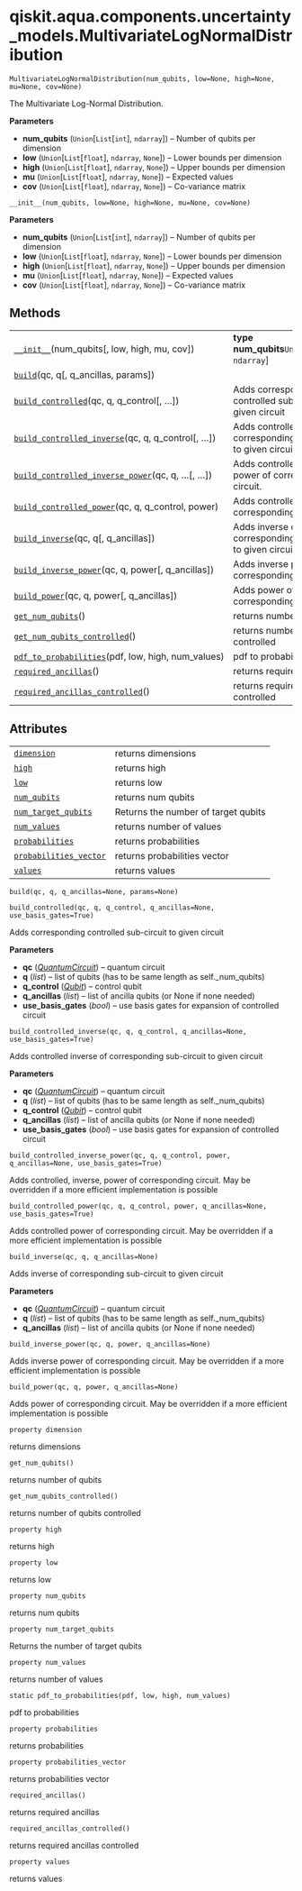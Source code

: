 <span id="qiskit-aqua-components-uncertainty-models-multivariatelognormaldistribution" />

# qiskit.aqua.components.uncertainty\_models.MultivariateLogNormalDistribution

<span id="undefined" />

`MultivariateLogNormalDistribution(num_qubits, low=None, high=None, mu=None, cov=None)`

The Multivariate Log-Normal Distribution.

**Parameters**

*   **num\_qubits** (`Union`\[`List`\[`int`], `ndarray`]) – Number of qubits per dimension
*   **low** (`Union`\[`List`\[`float`], `ndarray`, `None`]) – Lower bounds per dimension
*   **high** (`Union`\[`List`\[`float`], `ndarray`, `None`]) – Upper bounds per dimension
*   **mu** (`Union`\[`List`\[`float`], `ndarray`, `None`]) – Expected values
*   **cov** (`Union`\[`List`\[`float`], `ndarray`, `None`]) – Co-variance matrix

<span id="undefined" />

`__init__(num_qubits, low=None, high=None, mu=None, cov=None)`

**Parameters**

*   **num\_qubits** (`Union`\[`List`\[`int`], `ndarray`]) – Number of qubits per dimension
*   **low** (`Union`\[`List`\[`float`], `ndarray`, `None`]) – Lower bounds per dimension
*   **high** (`Union`\[`List`\[`float`], `ndarray`, `None`]) – Upper bounds per dimension
*   **mu** (`Union`\[`List`\[`float`], `ndarray`, `None`]) – Expected values
*   **cov** (`Union`\[`List`\[`float`], `ndarray`, `None`]) – Co-variance matrix

## Methods

|                                                                                                                                                                                                                                                                              |                                                                       |
| ---------------------------------------------------------------------------------------------------------------------------------------------------------------------------------------------------------------------------------------------------------------------------- | --------------------------------------------------------------------- |
| [`__init__`](#qiskit.aqua.components.uncertainty_models.MultivariateLogNormalDistribution.__init__ "qiskit.aqua.components.uncertainty_models.MultivariateLogNormalDistribution.__init__")(num\_qubits\[, low, high, mu, cov])                                               | **type num\_qubits**`Union`\[`List`\[`int`], `ndarray`]               |
| [`build`](#qiskit.aqua.components.uncertainty_models.MultivariateLogNormalDistribution.build "qiskit.aqua.components.uncertainty_models.MultivariateLogNormalDistribution.build")(qc, q\[, q\_ancillas, params])                                                             |                                                                       |
| [`build_controlled`](#qiskit.aqua.components.uncertainty_models.MultivariateLogNormalDistribution.build_controlled "qiskit.aqua.components.uncertainty_models.MultivariateLogNormalDistribution.build_controlled")(qc, q, q\_control\[, …])                                  | Adds corresponding controlled sub-circuit to given circuit            |
| [`build_controlled_inverse`](#qiskit.aqua.components.uncertainty_models.MultivariateLogNormalDistribution.build_controlled_inverse "qiskit.aqua.components.uncertainty_models.MultivariateLogNormalDistribution.build_controlled_inverse")(qc, q, q\_control\[, …])          | Adds controlled inverse of corresponding sub-circuit to given circuit |
| [`build_controlled_inverse_power`](#qiskit.aqua.components.uncertainty_models.MultivariateLogNormalDistribution.build_controlled_inverse_power "qiskit.aqua.components.uncertainty_models.MultivariateLogNormalDistribution.build_controlled_inverse_power")(qc, q, …\[, …]) | Adds controlled, inverse, power of corresponding circuit.             |
| [`build_controlled_power`](#qiskit.aqua.components.uncertainty_models.MultivariateLogNormalDistribution.build_controlled_power "qiskit.aqua.components.uncertainty_models.MultivariateLogNormalDistribution.build_controlled_power")(qc, q, q\_control, power)               | Adds controlled power of corresponding circuit.                       |
| [`build_inverse`](#qiskit.aqua.components.uncertainty_models.MultivariateLogNormalDistribution.build_inverse "qiskit.aqua.components.uncertainty_models.MultivariateLogNormalDistribution.build_inverse")(qc, q\[, q\_ancillas])                                             | Adds inverse of corresponding sub-circuit to given circuit            |
| [`build_inverse_power`](#qiskit.aqua.components.uncertainty_models.MultivariateLogNormalDistribution.build_inverse_power "qiskit.aqua.components.uncertainty_models.MultivariateLogNormalDistribution.build_inverse_power")(qc, q, power\[, q\_ancillas])                    | Adds inverse power of corresponding circuit.                          |
| [`build_power`](#qiskit.aqua.components.uncertainty_models.MultivariateLogNormalDistribution.build_power "qiskit.aqua.components.uncertainty_models.MultivariateLogNormalDistribution.build_power")(qc, q, power\[, q\_ancillas])                                            | Adds power of corresponding circuit.                                  |
| [`get_num_qubits`](#qiskit.aqua.components.uncertainty_models.MultivariateLogNormalDistribution.get_num_qubits "qiskit.aqua.components.uncertainty_models.MultivariateLogNormalDistribution.get_num_qubits")()                                                               | returns number of qubits                                              |
| [`get_num_qubits_controlled`](#qiskit.aqua.components.uncertainty_models.MultivariateLogNormalDistribution.get_num_qubits_controlled "qiskit.aqua.components.uncertainty_models.MultivariateLogNormalDistribution.get_num_qubits_controlled")()                              | returns number of qubits controlled                                   |
| [`pdf_to_probabilities`](#qiskit.aqua.components.uncertainty_models.MultivariateLogNormalDistribution.pdf_to_probabilities "qiskit.aqua.components.uncertainty_models.MultivariateLogNormalDistribution.pdf_to_probabilities")(pdf, low, high, num\_values)                  | pdf to probabilities                                                  |
| [`required_ancillas`](#qiskit.aqua.components.uncertainty_models.MultivariateLogNormalDistribution.required_ancillas "qiskit.aqua.components.uncertainty_models.MultivariateLogNormalDistribution.required_ancillas")()                                                      | returns required ancillas                                             |
| [`required_ancillas_controlled`](#qiskit.aqua.components.uncertainty_models.MultivariateLogNormalDistribution.required_ancillas_controlled "qiskit.aqua.components.uncertainty_models.MultivariateLogNormalDistribution.required_ancillas_controlled")()                     | returns required ancillas controlled                                  |

## Attributes

|                                                                                                                                                                                                                                |                                     |
| ------------------------------------------------------------------------------------------------------------------------------------------------------------------------------------------------------------------------------ | ----------------------------------- |
| [`dimension`](#qiskit.aqua.components.uncertainty_models.MultivariateLogNormalDistribution.dimension "qiskit.aqua.components.uncertainty_models.MultivariateLogNormalDistribution.dimension")                                  | returns dimensions                  |
| [`high`](#qiskit.aqua.components.uncertainty_models.MultivariateLogNormalDistribution.high "qiskit.aqua.components.uncertainty_models.MultivariateLogNormalDistribution.high")                                                 | returns high                        |
| [`low`](#qiskit.aqua.components.uncertainty_models.MultivariateLogNormalDistribution.low "qiskit.aqua.components.uncertainty_models.MultivariateLogNormalDistribution.low")                                                    | returns low                         |
| [`num_qubits`](#qiskit.aqua.components.uncertainty_models.MultivariateLogNormalDistribution.num_qubits "qiskit.aqua.components.uncertainty_models.MultivariateLogNormalDistribution.num_qubits")                               | returns num qubits                  |
| [`num_target_qubits`](#qiskit.aqua.components.uncertainty_models.MultivariateLogNormalDistribution.num_target_qubits "qiskit.aqua.components.uncertainty_models.MultivariateLogNormalDistribution.num_target_qubits")          | Returns the number of target qubits |
| [`num_values`](#qiskit.aqua.components.uncertainty_models.MultivariateLogNormalDistribution.num_values "qiskit.aqua.components.uncertainty_models.MultivariateLogNormalDistribution.num_values")                               | returns number of values            |
| [`probabilities`](#qiskit.aqua.components.uncertainty_models.MultivariateLogNormalDistribution.probabilities "qiskit.aqua.components.uncertainty_models.MultivariateLogNormalDistribution.probabilities")                      | returns probabilities               |
| [`probabilities_vector`](#qiskit.aqua.components.uncertainty_models.MultivariateLogNormalDistribution.probabilities_vector "qiskit.aqua.components.uncertainty_models.MultivariateLogNormalDistribution.probabilities_vector") | returns probabilities vector        |
| [`values`](#qiskit.aqua.components.uncertainty_models.MultivariateLogNormalDistribution.values "qiskit.aqua.components.uncertainty_models.MultivariateLogNormalDistribution.values")                                           | returns values                      |

<span id="undefined" />

`build(qc, q, q_ancillas=None, params=None)`

<span id="undefined" />

`build_controlled(qc, q, q_control, q_ancillas=None, use_basis_gates=True)`

Adds corresponding controlled sub-circuit to given circuit

**Parameters**

*   **qc** ([*QuantumCircuit*](qiskit.circuit.QuantumCircuit#qiskit.circuit.QuantumCircuit "qiskit.circuit.QuantumCircuit")) – quantum circuit
*   **q** (*list*) – list of qubits (has to be same length as self.\_num\_qubits)
*   **q\_control** ([*Qubit*](qiskit.circuit.Qubit#qiskit.circuit.Qubit "qiskit.circuit.Qubit")) – control qubit
*   **q\_ancillas** (*list*) – list of ancilla qubits (or None if none needed)
*   **use\_basis\_gates** (*bool*) – use basis gates for expansion of controlled circuit

<span id="undefined" />

`build_controlled_inverse(qc, q, q_control, q_ancillas=None, use_basis_gates=True)`

Adds controlled inverse of corresponding sub-circuit to given circuit

**Parameters**

*   **qc** ([*QuantumCircuit*](qiskit.circuit.QuantumCircuit#qiskit.circuit.QuantumCircuit "qiskit.circuit.QuantumCircuit")) – quantum circuit
*   **q** (*list*) – list of qubits (has to be same length as self.\_num\_qubits)
*   **q\_control** ([*Qubit*](qiskit.circuit.Qubit#qiskit.circuit.Qubit "qiskit.circuit.Qubit")) – control qubit
*   **q\_ancillas** (*list*) – list of ancilla qubits (or None if none needed)
*   **use\_basis\_gates** (*bool*) – use basis gates for expansion of controlled circuit

<span id="undefined" />

`build_controlled_inverse_power(qc, q, q_control, power, q_ancillas=None, use_basis_gates=True)`

Adds controlled, inverse, power of corresponding circuit. May be overridden if a more efficient implementation is possible

<span id="undefined" />

`build_controlled_power(qc, q, q_control, power, q_ancillas=None, use_basis_gates=True)`

Adds controlled power of corresponding circuit. May be overridden if a more efficient implementation is possible

<span id="undefined" />

`build_inverse(qc, q, q_ancillas=None)`

Adds inverse of corresponding sub-circuit to given circuit

**Parameters**

*   **qc** ([*QuantumCircuit*](qiskit.circuit.QuantumCircuit#qiskit.circuit.QuantumCircuit "qiskit.circuit.QuantumCircuit")) – quantum circuit
*   **q** (*list*) – list of qubits (has to be same length as self.\_num\_qubits)
*   **q\_ancillas** (*list*) – list of ancilla qubits (or None if none needed)

<span id="undefined" />

`build_inverse_power(qc, q, power, q_ancillas=None)`

Adds inverse power of corresponding circuit. May be overridden if a more efficient implementation is possible

<span id="undefined" />

`build_power(qc, q, power, q_ancillas=None)`

Adds power of corresponding circuit. May be overridden if a more efficient implementation is possible

<span id="undefined" />

`property dimension`

returns dimensions

<span id="undefined" />

`get_num_qubits()`

returns number of qubits

<span id="undefined" />

`get_num_qubits_controlled()`

returns number of qubits controlled

<span id="undefined" />

`property high`

returns high

<span id="undefined" />

`property low`

returns low

<span id="undefined" />

`property num_qubits`

returns num qubits

<span id="undefined" />

`property num_target_qubits`

Returns the number of target qubits

<span id="undefined" />

`property num_values`

returns number of values

<span id="undefined" />

`static pdf_to_probabilities(pdf, low, high, num_values)`

pdf to probabilities

<span id="undefined" />

`property probabilities`

returns probabilities

<span id="undefined" />

`property probabilities_vector`

returns probabilities vector

<span id="undefined" />

`required_ancillas()`

returns required ancillas

<span id="undefined" />

`required_ancillas_controlled()`

returns required ancillas controlled

<span id="undefined" />

`property values`

returns values
